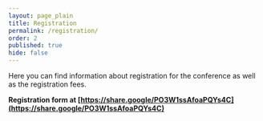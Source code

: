```yaml
---
layout: page_plain
title: Registration
permalink: /registration/
order: 2
published: true
hide: false
---
```


Here you can find information about registration for the conference as well as the registration fees.

**Registration form at [https://share.google/PO3W1ssAfoaPQYs4C](https://share.google/PO3W1ssAfoaPQYs4C)**
